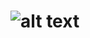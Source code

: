 # ![alt text](https://github.com/sbaaihamza/hands_on_ML/blob/master/Chapter01%20ML%20landscape/The%20Machine%20learning%20landscape.png)
